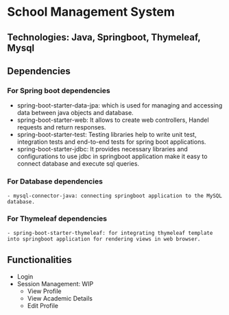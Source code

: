 # School Management System 
## Technologies: Java, Springboot, Thymeleaf, Mysql
## Dependencies  
### For Spring boot dependencies
- spring-boot-starter-data-jpa: which is used for managing and accessing data between java objects and database.
- spring-boot-starter-web: It allows to create web controllers, Handel requests and return responses.
- spring-boot-starter-test: Testing libraries help to write unit test, integration tests and end-to-end tests for spring boot applications.
- spring-boot-starter-jdbc: It provides necessary libraries and configurations to use jdbc in springboot application make it easy to connect database and execute sql queries.

### For Database dependencies
	- mysql-connector-java: connecting springboot application to the MySQL database.

### For Thymeleaf dependencies
	- spring-boot-starter-thymeleaf: for integrating thymeleaf template into springboot application for rendering views in web browser.


## Functionalities
 - Login
- Session Management: WIP 
	- View Profile
	- View Academic Details
	- Edit Profile	
